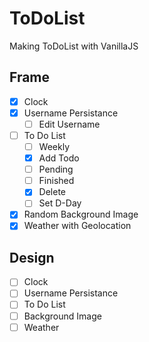 # ToDoList

Making ToDoList with VanillaJS

## Frame

- [x] Clock
- [x] Username Persistance
  - [ ] Edit Username
- [ ] To Do List
  - [ ] Weekly
  - [x] Add Todo
  - [ ] Pending
  - [ ] Finished
  - [x] Delete
  - [ ] Set D-Day
- [x] Random Background Image
- [x] Weather with Geolocation

## Design

- [ ] Clock
- [ ] Username Persistance
- [ ] To Do List
- [ ] Background Image
- [ ] Weather
